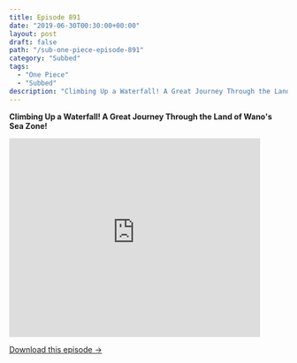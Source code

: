 ```yaml
---
title: Episode 891
date: "2019-06-30T00:30:00+00:00"
layout: post
draft: false
path: "/sub-one-piece-episode-891"
category: "Subbed"
tags:
  - "One Piece"
  - "Subbed"
description: "Climbing Up a Waterfall! A Great Journey Through the Land of Wano's Sea Zone!"
---
```


**Climbing Up a Waterfall! A Great Journey Through the Land of Wano's Sea Zone!**

<iframe width="640" height="360" src="https://www.rapidvideo.com/e/G4KA8D61H5" frameborder="0" marginwidth=0 marginheight=0 scrolling=no allowfullscreen style="max-width:90%;"></iframe>

<a href="http://ouo.io/qs/eCodkFEQ?s=https://www.rapidvideo.com/d/G4KA8D61H5" class="styled_a">Download this episode →</a>

